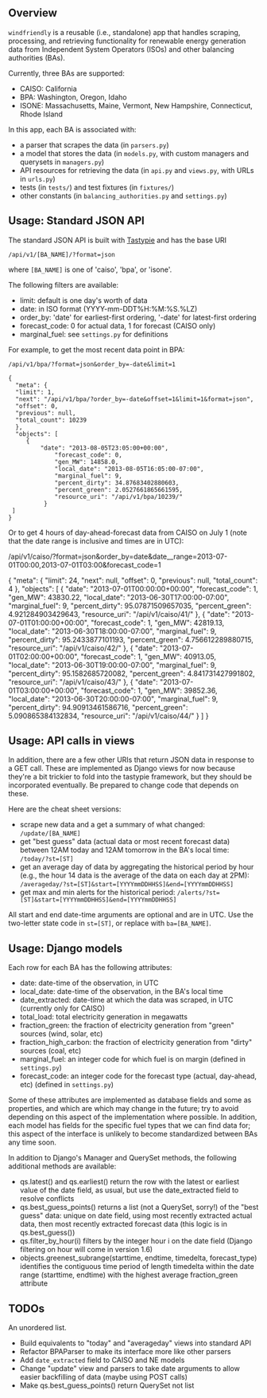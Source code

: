 Overview
----------
<code>windfriendly</code> is a reusable (i.e., standalone) app that handles scraping, processing, and retrieving functionality
for renewable energy generation data from Independent System Operators (ISOs) and other balancing authorities (BAs).

Currently, three BAs are supported:
* CAISO: California
* BPA: Washington, Oregon, Idaho
* ISONE: Massachusetts, Maine, Vermont, New Hampshire, Connecticut, Rhode Island

In this app, each BA is associated with:
* a parser that scrapes the data (in <code>parsers.py</code>)
* a model that stores the data (in <code>models.py</code>, with custom managers and querysets in <code>managers.py</code>)
* API resources for retrieving the data (in <code>api.py</code> and <code>views.py</code>, with URLs in <code>urls.py</code>)
* tests (in <code>tests/</code>) and test fixtures (in <code>fixtures/</code>)
* other constants (in <code>balancing_authorities.py</code> and <code>settings.py</code>)


Usage: Standard JSON API
---------------
The standard JSON API is built with [Tastypie](http://django-tastypie.readthedocs.org/) and has the base URI

    /api/v1/[BA_NAME]/?format=json

where <code>[BA_NAME]</code> is one of 'caiso', 'bpa', or 'isone'.

The following filters are available:
* limit: default is one day's worth of data
* date: in ISO format (YYYY-mm-DDT%H:%M:%S.%LZ)
* order_by: 'date' for earliest-first ordering, '-date' for latest-first ordering
* forecast_code: 0 for actual data, 1 for forecast (CAISO only)
* marginal_fuel: see <code>settings.py</code> for definitions

For example, to get the most recent data point in BPA:

    /api/v1/bpa/?format=json&order_by=-date&limit=1

    {
      "meta": {
      "limit": 1, 
      "next": "/api/v1/bpa/?order_by=-date&offset=1&limit=1&format=json", 
      "offset": 0, 
      "previous": null, 
      "total_count": 10239
      }, 
      "objects": [
		 {
		     "date": "2013-08-05T23:05:00+00:00", 
      		     "forecast_code": 0, 
      		     "gen_MW": 14858.0, 
      		     "local_date": "2013-08-05T16:05:00-07:00", 
      		     "marginal_fuel": 9, 
      		     "percent_dirty": 34.87683402880603, 
      		     "percent_green": 2.0527661865661595, 
      		     "resource_uri": "/api/v1/bpa/10239/"
    	      }
  	 ]
    }

Or to get 4 hours of day-ahead-forecast data from CAISO on July 1 (note that the date range is inclusive and times are in UTC):

   /api/v1/caiso/?format=json&order_by=date&date__range=2013-07-01T00:00,2013-07-01T03:00&forecast_code=1

   {
	"meta": {
    	"limit": 24, 
    	"next": null, 
    	"offset": 0, 
    	"previous": null, 
    	"total_count": 4
  	}, 
  	"objects": [
    	   {
	      "date": "2013-07-01T00:00:00+00:00", 
	      "forecast_code": 1, 
      	      "gen_MW": 43830.22, 
      	      "local_date": "2013-06-30T17:00:00-07:00", 
      	      "marginal_fuel": 9, 
      	      "percent_dirty": 95.07871509657035, 
      	      "percent_green": 4.921284903429643, 
      	      "resource_uri": "/api/v1/caiso/41/"
    	      }, 
    	   {
      	      "date": "2013-07-01T01:00:00+00:00", 
      	      "forecast_code": 1, 
      	      "gen_MW": 42819.13, 
      	      "local_date": "2013-06-30T18:00:00-07:00", 
      	      "marginal_fuel": 9, 
      	      "percent_dirty": 95.2433877101193, 
      	      "percent_green": 4.756612289880715, 
      	      "resource_uri": "/api/v1/caiso/42/"
    	      }, 
    	   {
      	      "date": "2013-07-01T02:00:00+00:00", 
      	      "forecast_code": 1, 
      	      "gen_MW": 40913.05, 
      	      "local_date": "2013-06-30T19:00:00-07:00", 
      	      "marginal_fuel": 9, 
      	      "percent_dirty": 95.1582685720082, 
      	      "percent_green": 4.841731427991802, 
      	      "resource_uri": "/api/v1/caiso/43/"
    	      }, 
    	   {
	      "date": "2013-07-01T03:00:00+00:00", 
      	      "forecast_code": 1, 
      	      "gen_MW": 39852.36, 
      	      "local_date": "2013-06-30T20:00:00-07:00", 
      	      "marginal_fuel": 9, 
      	      "percent_dirty": 94.90913461586716, 
     	      "percent_green": 5.090865384132834, 
      	      "resource_uri": "/api/v1/caiso/44/"
    	      }
	 ]
    }


Usage: API calls in views
------------------------
In addition, there are a few other URIs that return JSON data in response to a GET call. These are implemented as Django views for now because they're a bit trickier to fold into the tastypie framework, but they should be incorporated eventually. Be prepared to change code that depends on these.

Here are the cheat sheet versions:
* scrape new data and a get a summary of what changed: <code>/update/[BA_NAME]</code>
* get "best guess" data (actual data or most recent forecast data) between 12AM today and 12AM tomorrow in the BA's local time: <code>/today/?st=[ST]</code>
* get an average day of data by aggregating the historical period by hour (e.g., the hour 14 data is the average of the data on each day at 2PM): <code>/averageday/?st=[ST]&start=[YYYYmmDDHHSS]&end=[YYYYmmDDHHSS]</code>
* get max and min alerts for the historical period: <code>/alerts/?st=[ST]&start=[YYYYmmDDHHSS]&end=[YYYYmmDDHHSS]</code>

All start and end date-time arguments are optional and are in UTC. Use the two-letter state code in <code>st=[ST]</code>, or replace with <code>ba=[BA_NAME]</code>.


Usage: Django models
---------------------
Each row for each BA has the following attributes:
* date: date-time of the observation, in UTC
* local_date: date-time of the observation, in the BA's local time
* date_extracted: date-time at which the data was scraped, in UTC (currently only for CAISO)
* total_load: total electricity generation in megawatts
* fraction_green: the fraction of electricity generation from "green" sources (wind, solar, etc)
* fraction_high_carbon: the fraction of electricity generation from "dirty" sources (coal, etc)
* marginal_fuel: an integer code for which fuel is on margin (defined in <code>settings.py</code>)
* forecast_code: an integer code for the forecast type (actual, day-ahead, etc) (defined in <code>settings.py</code>)

Some of these attributes are implemented as database fields and some as properties, and which are which may change in the future; try to avoid depending on this aspect of the implementation where possible. In addition, each model has fields for the specific fuel types that we can find data for; this aspect of the interface is unlikely to become standardized between BAs any time soon.

In addition to Django's Manager and QuerySet methods, the following additional methods are available:
* qs.latest() and qs.earliest() return the row with the latest or earliest value of the date field, as usual, but use the date_extracted field to resolve conflicts
* qs.best_guess_points() returns a list (not a QuerySet, sorry!) of the "best guess" data: unique on date field, using most recently extracted actual data, then most recently extracted forecast data (this logic is in qs.best_guess())
* qs.filter_by_hour(i) filters by the integer hour i on the date field (Django filtering on hour will come in version 1.6)
* objects.greenest_subrange(starttime, endtime, timedelta, forecast_type) identifies the contiguous time period of length timedelta within the date range (starttime, endtime) with the highest average fraction_green attribute


TODOs
-------------
An unordered list.
* Build equivalents to "today" and "averageday" views into standard API
* Refactor BPAParser to make its interface more like other parsers
* Add <code>date_extracted</code> field to CAISO and NE models
* Change "update" view and parsers to take date arguments to allow easier backfilling of data (maybe using POST calls)
* Make qs.best_guess_points() return QuerySet not list